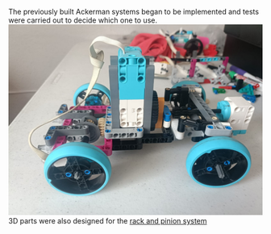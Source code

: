 The previously built Ackerman systems began to be implemented and tests were carried out to decide which one to use.  ![Photos/Photos of the national/Ackerman system/IMG-20250718-WA0009.jpg](https://github.com/alex309-duarte/WRO_FutureEngineers_Q/blob/main/Photos/Photos%20of%20the%20national/Ackerman%20system/IMG-20250718-WA0009.jpg) 3D parts were also designed for the [rack and pinion system](https://github.com/alex309-duarte/WRO_FutureEngineers_Q/blob/main/3D%20pieces/pieza%20final.gcode)
